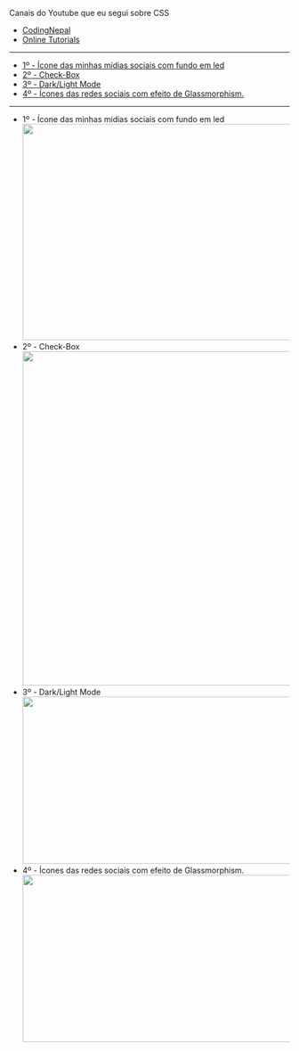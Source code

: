 
<p>Canais do Youtube que eu segui sobre CSS
<ul><li><a href="https://www.youtube.com/channel/UCk7xIEmd3MeyhIu2StLX5yA">
	   CodingNepal</li></a>
	   <li><a href="https://www.youtube.com/c/OnlineTutorials4Designers/videos">Online Tutorials</li></a>
	   </ul>
	<hr>

<ul>
	<li><a href="https://github.com/guibustamante/30Dias-CSS/tree/master/Dia%201">
		1º - Ícone das minhas mídias sociais com fundo em led</a>
	</li>
	<li><a href="https://github.com/guibustamante/30Dias-CSS/tree/master/Dia%202">
		2º - Check-Box</a>
	<li><a href="https://github.com/guibustamante/30Dias-CSS/tree/master/Dia%203%20-Dark-mode">
	3º - Dark/Light Mode</a>
	</li>
	<li><a href="https://github.com/guibustamante/30Dias-CSS/tree/master/Dia%204%20-%20Glassmorphism">
		4º - Ícones das redes sociais com efeito de Glassmorphism.</a>
	</ul>
<hr>
<ul><li>
	1º - Ícone das minhas mídias sociais com fundo em led
	<img src="https://j.gifs.com/VA4Z3B.gif" width="1000" height="388"/>
	</li>
	<li>
	2º - Check-Box
		<br>
	<img src="https://j.gifs.com/p8NKLp.gif" width="680" height="600"/>
	</li>
	<li>
	3º - Dark/Light Mode
		<br>
	<img src= "https://j.gifs.com/6XnjK9.gif" width="800" height="300"/>
	</li>
	<li>
		4º - Ícones das redes sociais com efeito de Glassmorphism.
		<br>
		<img src="https://j.gifs.com/E8JprY.gif" width="800" height="300"/>
	</li>
</ul>

